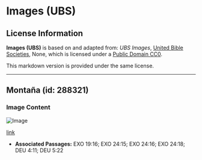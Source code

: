 # Images (UBS)

## License Information

**Images (UBS)** is based on and adapted from: _UBS Images_, [United Bible Societies](https://unitedbiblesocieties.org/), None, which is licensed under a [Public Domain CC0](https://creativecommons.org/public-domain/cc0/).

This markdown version is provided under the same license.



--------------------------------

## Montaña (id: 288321)

### Image Content

![Image](https://cdn.aquifer.bible/aquifer-content/resources/Media/WEB-0655_mountain.jpg)

[link](https://cdn.aquifer.bible/aquifer-content/resources/Media/WEB-0655_mountain.jpg)

* **Associated Passages:** EXO 19:16; EXO 24:15; EXO 24:16; EXO 24:18; DEU 4:11; DEU 5:22

